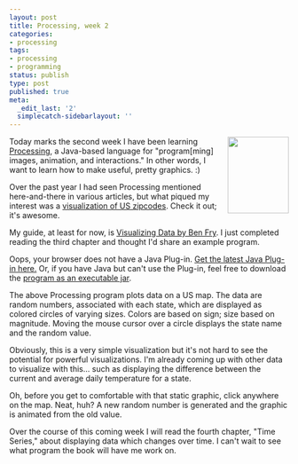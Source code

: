 ```yaml
---
layout: post
title: Processing, week 2
categories:
- processing
tags:
- processing
- programming
status: publish
type: post
published: true
meta:
  _edit_last: '2'
  simplecatch-sidebarlayout: ''
---
```

<a href="http://www.amazon.com/Visualizing-Data-Ben-Fry/dp/0596514557/?tag=wiltblog-20"><img alt="" src="http://processing.org/img/learning/books/visualizing-data" title="Visualizing Data by Ben Fry" style="float: right; margin-left: 1em;" width="110" height="138" /></a><p>Today marks the second week I have been learning <a href="http://processing.org/">Processing</a>, a Java-based language for "program[ming] images, animation, and interactions."  In other words, I want to learn how to make useful, pretty graphics.  :)</p>
<p>Over the past year I had seen Processing mentioned here-and-there in various articles, but what piqued my interest was a <a href="http://benfry.com/zipdecode/">visualization of US zipcodes</a>.  Check it out; it's awesome.</p>
<p>My guide, at least for now, is <a href="http://www.amazon.com/Visualizing-Data-Ben-Fry/dp/0596514557/?tag=wiltblog-20">Visualizing Data by Ben Fry</a>.  I just completed reading the third chapter and thought I'd share an example program.<!--more--></p>
<div id="sketch_feb28a_container">
<p>
<applet code="sketch_feb28a.class" archive="/mike/blog/wp-content/uploads/2009/02/sketch_feb28a.jar" width="600" height="400">
Oops, your browser does not have a Java Plug-in. <a href="http://java.sun.com/products/plugin/downloads/index.html" title="Download Java Plug-in">Get the latest Java Plug-in here.</a> Or, if you have Java but can't use the Plug-in, feel free to download the <a href="/mike/blog/wp-content/uploads/2009/02/sketch_feb28a.jar">program as an executable jar</a>.
</applet>
</p>
</div>
<p>The above Processing program plots data on a US map.  The data are random numbers, associated with each state, which are displayed as colored circles of varying sizes.  Colors are based on sign; size based on magnitude.  Moving the mouse cursor over a circle displays the state name and the random value.</p>
<p>Obviously, this is a very simple visualization but it's not hard to see the potential for powerful visualizations.  I'm already coming up with other data to visualize with this... such as displaying the difference between the current and average daily temperature for a state.</p>
<p>Oh, before you get to comfortable with that static graphic, click anywhere on the map.  Neat, huh?  A new random number is generated and the graphic is animated from the old value.</p>
<p>Over the course of this coming week I will read the fourth chapter, "Time Series," about displaying data which changes over time.  I can't wait to see what program the book will have me work on.</p>
